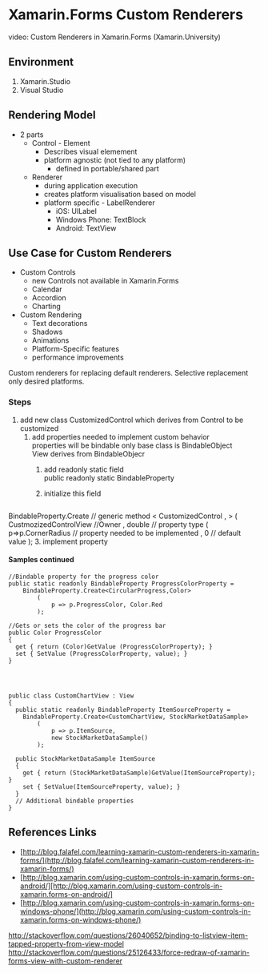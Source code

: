 # Xamarin.Forms Custom Renderers

video: Custom Renderers in Xamarin.Forms (Xamarin.University)

## Environment

1.	Xamarin.Studio
2.	Visual Studio


## Rendering Model

*	2 parts
	*	Control - Element
		*	Describes visual elemement
		*	platform agnostic (not tied to any platform)
			* defined in portable/shared part
	*	Renderer
		*	during application execution
		*	creates platform visualisation based on model
		*	platform specific - LabelRenderer
			*	iOS: UILabel
			*	Windows Phone: TextBlock
			*	Android: TextView



## Use Case for Custom Renderers

*	Custom Controls
	*	new Controls not available in Xamarin.Forms
	*	Calendar
	*	Accordion
	*	Charting
*	Custom Rendering	
	*	Text decorations
	*	Shadows
	*	Animations
	*	Platform-Specific features
	*	performance improvements 

Custom renderers for replacing default renderers.
Selective replacement only desired platforms.


### Steps

1.	add new class CustomizedControl which derives from Control to be customized
	1.	add properties needed to implement custom behavior		
		properties will be bindable only base class is BindableObject		
		View derives from BindableObjecr
		1.	add readonly static field		
			public readonly static BindableProperty <SomePropertyName>
		2.	initialize this field		
			
			<pre>
BindableProperty.Create		// generic method
		<
			CustomizedControl
		,
		>
		(
		  CustmozizedControlView 	//Owner
		, double					// property type
			(
				p=>p.CornerRadius	// property needed to be implemented
				, 0 				// default value
			);
			</pre>
		3.	implement property 	




#### Samples continued

		
	//Bindable property for the progress color
	public static readonly BindableProperty ProgressColorProperty =
		BindableProperty.Create<CircularProgress,Color>
			(
				p => p.ProgressColor, Color.Red
			);
			
	//Gets or sets the color of the progress bar
	public Color ProgressColor 
	{
	  get { return (Color)GetValue (ProgressColorProperty); }
	  set { SetValue (ProgressColorProperty, value); }
	}




	public class CustomChartView : View
	{
	  public static readonly BindableProperty ItemSourceProperty =
		BindableProperty.Create<CustomChartView, StockMarketDataSample>
			(
				p => p.ItemSource, 
				new StockMarketDataSample()
			);
		
	  public StockMarketDataSample ItemSource
	  {
		get { return (StockMarketDataSample)GetValue(ItemSourceProperty); }
		set { SetValue(ItemSourceProperty, value); }
	  }
	  // Additional bindable properties
	}
	
## References Links


*	[http://blog.falafel.com/learning-xamarin-custom-renderers-in-xamarin-forms/](http://blog.falafel.com/learning-xamarin-custom-renderers-in-xamarin-forms/)
*	[http://blog.xamarin.com/using-custom-controls-in-xamarin.forms-on-android/][http://blog.xamarin.com/using-custom-controls-in-xamarin.forms-on-android/]
*	[http://blog.xamarin.com/using-custom-controls-in-xamarin.forms-on-windows-phone/](http://blog.xamarin.com/using-custom-controls-in-xamarin.forms-on-windows-phone/)

http://stackoverflow.com/questions/26040652/binding-to-listview-item-tapped-property-from-view-model
http://stackoverflow.com/questions/25126433/force-redraw-of-xamarin-forms-view-with-custom-renderer
